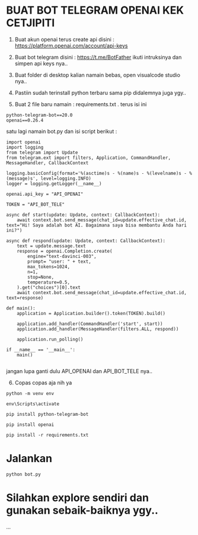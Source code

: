 # BUAT BOT TELEGRAM OPENAI KEK CETJIPITI

1. Buat akun openai terus create api disini : https://platform.openai.com/account/api-keys

2. Buat bot telegram disini : https://t.me/BotFather ikuti intruksinya dan simpen api keys nya.. 

3. Buat folder di desktop kalian namain bebas, open visualcode studio nya..

4. Pastiin sudah terinstall python terbaru sama pip didalemnya juga ygy.. 

5. Buat 2 file baru namain : requirements.txt . terus isi ini 
```
python-telegram-bot==20.0
openai==0.26.4
```
satu lagi namain bot.py dan isi script berikut :
```
import openai
import logging
from telegram import Update
from telegram.ext import filters, Application, CommandHandler, MessageHandler, CallbackContext

logging.basicConfig(format='%(asctime)s - %(name)s - %(levelname)s - %(message)s', level=logging.INFO)
logger = logging.getLogger(__name__)

openai.api_key = "API_OPENAI"

TOKEN = "API_BOT_TELE"

async def start(update: Update, context: CallbackContext):
    await context.bot.send_message(chat_id=update.effective_chat.id, text="Hi! Saya adalah bot AI. Bagaimana saya bisa membantu Anda hari ini?")

async def respond(update: Update, context: CallbackContext):
    text = update.message.text
    response = openai.Completion.create(
        engine="text-davinci-003",
        prompt= "user: " + text,
        max_tokens=1024,
        n=1,
        stop=None,
        temperature=0.5,
    ).get("choices")[0].text
    await context.bot.send_message(chat_id=update.effective_chat.id, text=response)

def main():
    application = Application.builder().token(TOKEN).build()

    application.add_handler(CommandHandler('start', start))
    application.add_handler(MessageHandler(filters.ALL, respond))

    application.run_polling()

if __name__ == '__main__':
    main()
    
```
jangan lupa ganti dulu API_OPENAI dan API_BOT_TELE nya.. 

6. Copas copas aja nih ya
```
python -m venv env
```
```
env\Scripts\activate
```
```
pip install python-telegram-bot
```
```
pip install openai
```
```
pip install -r requirements.txt
```
# Jalankan 
```
python bot.py
```

# Silahkan explore sendiri dan gunakan sebaik-baiknya ygy..


...
    
